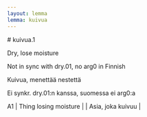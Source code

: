 ```yaml
---
layout: lemma
lemma: kuivua
---
```


<div class="sense">
# <span class="sensename">kuivua.1</span>

<span class="description">Dry, lose moisture</span>

Not in sync with dry.01, no arg0 in Finnish

<span class="description">Kuivua, menettää nestettä</span>

Ei synkr. dry.01:n kanssa, suomessa ei arg0:a

A1 | Thing losing moisture |   | Asia, joka kuivuu |  

</div>

